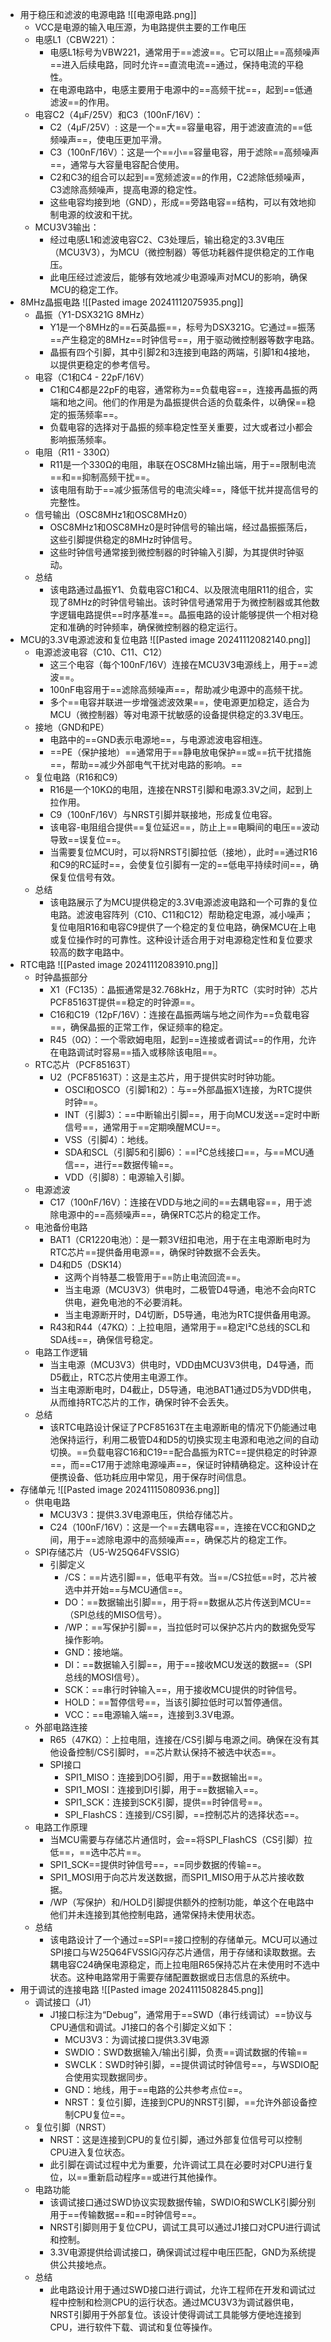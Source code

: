 - 用于稳压和滤波的电源电路
	![[电源电路.png]]
	- VCC是电源的输入电压源，为电路提供主要的工作电压
	- 电感L1（CBW221）：
		- 电感L1标号为VBW221，通常用于==滤波==。它可以阻止==高频噪声==进入后续电路，同时允许==直流电流==通过，保持电流的平稳性。
		- 在电源电路中，电感主要用于电源中的==高频干扰==，起到==低通滤波==的作用。
	- 电容C2（4μF/25V）和C3（100nF/16V）：
		- C2（4μF/25V）: 这是一个==大==容量电容，用于滤波直流的==低频噪声==，使电压更加平滑。
		- C3（100nF/16V）：这是一个==小==容量电容，用于滤除==高频噪声==，通常与大容量电容配合使用。
		- C2和C3的组合可以起到==宽频滤波==的作用，C2滤除低频噪声，C3滤除高频噪声，提高电源的稳定性。
		- 这些电容均接到地（GND），形成==旁路电容==结构，可以有效地抑制电源的纹波和干扰。
	- MCU3V3输出：
		- 经过电感L1和滤波电容C2、C3处理后，输出稳定的3.3V电压（MCU3V3），为MCU（微控制器）等低功耗器件提供稳定的工作电压。
		- 此电压经过滤波后，能够有效地减少电源噪声对MCU的影响，确保MCU的稳定工作。
- 8MHz晶振电路
	![[Pasted image 20241112075935.png]]
	- 晶振（Y1-DSX321G 8MHz）
		- Y1是一个8MHz的==石英晶振==，标号为DSX321G。它通过==振荡==产生稳定的8MHz==时钟信号==，用于驱动微控制器等数字电路。
		- 晶振有四个引脚，其中引脚2和3连接到电路的两端，引脚1和4接地，以提供更稳定的参考信号。
	- 电容（C1和C4 - 22pF/16V）
		- C1和C4都是22pF的电容，通常称为==负载电容==，连接再晶振的两端和地之间。他们的作用是为晶振提供合适的负载条件，以确保==稳定的振荡频率==。
		- 负载电容的选择对于晶振的频率稳定性至关重要，过大或者过小都会影响振荡频率。
	- 电阻（R11 - 330Ω）
		- R11是一个330Ω的电阻，串联在OSC8MHz输出端，用于==限制电流==和==抑制高频干扰==。
		- 该电阻有助于==减少振荡信号的电流尖峰==，降低干扰并提高信号的完整性。
	- 信号输出（OSC8MHz1和OSC8MHz0）
		- OSC8MHz1和OSC8MHz0是时钟信号的输出端，经过晶振振荡后，这些引脚提供稳定的8MHz时钟信号。
		- 这些时钟信号通常接到微控制器的时钟输入引脚，为其提供时钟驱动。
	- 总结
		- 该电路通过晶振Y1、负载电容C1和C4、以及限流电阻R11的组合，实现了8MHz的时钟信号输出。该时钟信号通常用于为微控制器或其他数字逻辑电路提供==时序基准==。晶振电路的设计能够提供一个相对稳定和准确的时钟频率，确保微控制器的稳定运行。
- MCU的3.3V电源滤波和复位电路
	![[Pasted image 20241112082140.png]]
	- 电源滤波电容（C10、C11、C12）
		- 这三个电容（每个100nF/16V）连接在MCU3V3电源线上，用于==滤波==。
		- 100nF电容用于==滤除高频噪声==，帮助减少电源中的高频干扰。
		- 多个==电容并联进一步增强滤波效果==，使电源更加稳定，适合为MCU（微控制器）等对电源干扰敏感的设备提供稳定的3.3V电压。
	- 接地（GND和PE）
		- 电路中的==GND表示电源地==，与电源滤波电容相连。
		- ==PE（保护接地）==通常用于==静电放电保护==或==抗干扰措施==，帮助==减少外部电气干扰对电路的影响。==
	- 复位电路（R16和C9）
		- R16是一个10KΩ的电阻，连接在NRST引脚和电源3.3V之间，起到上拉作用。
		- C9（100nF/16V）与NRST引脚并联接地，形成复位电容。
		- 该电容-电阻组合提供==复位延迟==，防止上==电瞬间的电压==波动导致==误复位==。
		- 当需要复位MCU时，可以将NRST引脚拉低（接地），此时==通过R16和C9的RC延时==，会使复位引脚有一定的==低电平持续时间==，确保复位信号有效。
	- 总结
		- 该电路展示了为MCU提供稳定的3.3V电源滤波电路和一个可靠的复位电路。滤波电容阵列（C10、C11和C12）帮助稳定电源，减小噪声；复位电阻R16和电容C9提供了一个稳定的复位电路，确保MCU在上电或复位操作时的可靠性。这种设计适合用于对电源稳定性和复位要求较高的数字电路中。
- RTC电路
	![[Pasted image 20241112083910.png]]
	- 时钟晶振部分
		- X1（FC135）：晶振通常是32.768kHz，用于为RTC（实时时钟）芯片PCF85163T提供==稳定的时钟源==。
		- C16和C19（12pF/16V）：连接在晶振两端与地之间作为==负载电容==，确保晶振的正常工作，保证频率的稳定。
		- R45（0Ω）：一个零欧姆电阻，起到==连接或者调试==的作用，允许在电路调试时容易==插入或移除该电阻==。
	- RTC芯片（PCF85163T）
		- U2（PCF85163T）：这是主芯片，用于提供实时时钟功能。
			- OSCI和OSCO（引脚1和2）：与==外部晶振X1连接，为RTC提供时钟==。
			- INT（引脚3）：==中断输出引脚==，用于向MCU发送==定时中断信号==，通常用于==定期唤醒MCU==。
			- VSS（引脚4）：地线。
			- SDA和SCL（引脚5和引脚6）：==I²C总线接口==，与==MCU通信==，进行==数据传输==。
			- VDD（引脚8）：电源输入引脚。
	- 电源滤波
		- C17（100nF/16V）：连接在VDD与地之间的==去耦电容==，用于滤除电源中的==高频噪声==，确保RTC芯片的稳定工作。
	- 电池备份电路
		- BAT1（CR1220电池）：是一颗3V纽扣电池，用于在主电源断电时为RTC芯片==提供备用电源==，确保时钟数据不会丢失。
		- D4和D5（DSK14）
			- 这两个肖特基二极管用于==防止电流回流==。
			- 当主电源（MCU3V3）供电时，二极管D4导通，电池不会向RTC供电，避免电池的不必要消耗。
			- 当主电源断开时，D4切断，D5导通，电池为RTC提供备用电源。
		- R43和R44（47KΩ）：上拉电阻，通常用于==稳定I²C总线的SCL和SDA线==，确保信号稳定。
	- 电路工作逻辑
		- 当主电源（MCU3V3）供电时，VDD由MCU3V3供电，D4导通，而D5截止，RTC芯片使用主电源工作。
		- 当主电源断电时，D4截止，D5导通，电池BAT1通过D5为VDD供电，从而维持RTC芯片的工作，确保时钟不会丢失。
	- 总结
		- 该RTC电路设计保证了PCF85163T在主电源断电的情况下仍能通过电池保持运行，利用二极管D4和D5的切换实现主电源和电池之间的自动切换。==负载电容C16和C19==配合晶振为RTC==提供稳定的时钟源==，而==C17用于滤除电源噪声==，保证时钟精确稳定。这种设计在便携设备、低功耗应用中常见，用于保存时间信息。
- 存储单元
	![[Pasted image 20241115080936.png]]
	- 供电电路
		- MCU3V3：提供3.3V电源电压，供给存储芯片。
		- C24（100nF/16V）：这是一个==去耦电容==，连接在VCC和GND之间，用于==滤除电源中的高频噪声==，确保芯片的稳定工作。
	- SPI存储芯片（U5-W25Q64FVSSIG）
		- 引脚定义
			- /CS：==片选引脚==，低电平有效。当==/CS拉低==时，芯片被选中并开始==与MCU通信==。
			- DO：==数据输出引脚==，用于将==数据从芯片传送到MCU==（SPI总线的MISO信号）。
			- /WP：==写保护引脚==，当拉低时可以保护芯片内的数据免受写操作影响。
			- GND：接地端。
			- DI：==数据输入引脚==，用于==接收MCU发送的数据==（SPI总线的MOSI信号）。
			- SCK：==串行时钟输入==，用于接收MCU提供的时钟信号。
			- HOLD：==暂停信号==，当该引脚拉低时可以暂停通信。
			- VCC：==电源输入端==，连接到3.3V电源。
	- 外部电路连接
		- R65（47KΩ）：上拉电阻，连接在/CS引脚与电源之间。确保在没有其他设备控制/CS引脚时，==芯片默认保持不被选中状态==。
		- SPI接口
			- SPI1_MISO：连接到DO引脚，用于==数据输出==。
			- SPI1_MOSI：连接到DI引脚，用于==数据输入==。
			- SPI1_SCK：连接到SCK引脚，提供==时钟信号==。
			- SPI_FlashCS：连接到/CS引脚，==控制芯片的选择状态==。
	- 电路工作原理
		- 当MCU需要与存储芯片通信时，会==将SPI_FlashCS（CS引脚）拉低==，==选中芯片==。
		- SPI1_SCK==提供时钟信号==，==同步数据的传输==。
		- SPI1_MOSI用于向芯片发送数据，而SPI1_MISO用于从芯片接收数据。
		- /WP（写保护）和/HOLD引脚提供额外的控制功能，单这个在电路中他们并未连接到其他控制电路，通常保持未使用状态。
	- 总结
		- 该电路设计了一个通过==SPI==接口控制的存储单元。MCU可以通过SPI接口与W25Q64FVSSIG闪存芯片通信，用于存储和读取数据。去耦电容C24确保电源稳定，而上拉电阻R65保持芯片在未使用时不选中状态。这种电路常用于需要存储配置数据或日志信息的系统中。
- 用于调试的连接电路
	![[Pasted image 20241115082845.png]]
	- 调试接口（J1）
		- J1接口标注为“Debug”，通常用于==SWD（串行线调试）==协议与CPU通信和调试。J1接口的各个引脚定义如下：
			- MCU3V3：为调试接口提供3.3V电源
			- SWDIO：SWD数据输入/输出引脚，负责==调试数据的传输==
			- SWCLK：SWD时钟引脚，==提供调试时钟信号==，与WSDIO配合使用实现数据同步。
			- GND：地线，用于==电路的公共参考点位==。
			- NRST：复位引脚，连接到CPU的NRST引脚，==允许外部设备控制CPU复位==。
	- 复位引脚（NRST）
		- NRST：这是连接到CPU的复位引脚，通过外部复位信号可以控制CPU进入复位状态。
		- 此引脚在调试过程中尤为重要，允许调试工具在必要时对CPU进行复位，以==重新启动程序==或进行其他操作。
	- 电路功能
		- 该调试接口通过SWD协议实现数据传输，SWDIO和SWCLK引脚分别用于==传输数据==和==时钟信号==。
		- NRST引脚则用于复位CPU，调试工具可以通过J1接口对CPU进行调试和控制。
		- 3.3V电源提供给调试接口，确保调试过程中电压匹配，GND为系统提供公共接地点。
	- 总结
		- 此电路设计用于通过SWD接口进行调试，允许工程师在开发和调试过程中控制和检测CPU的运行状态。通过MCU3V3为调试器供电，NRST引脚用于外部复位。该设计使得调试工具能够方便地连接到CPU，进行软件下载、调试和复位等操作。